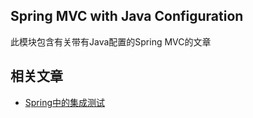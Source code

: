 ## Spring MVC with Java Configuration

此模块包含有关带有Java配置的Spring MVC的文章

## 相关文章

+ [Spring中的集成测试](docs/Spring中的集成测试.md)